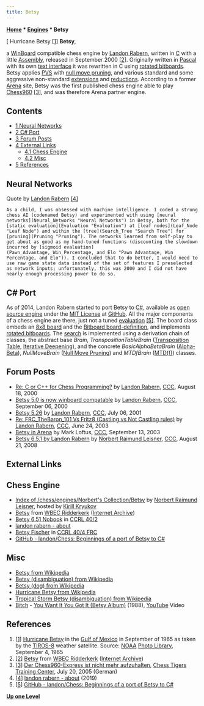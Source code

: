 ```yaml
---
title: Betsy
---
```

**[Home](Home "Home") * [Engines](Engines "Engines") * Betsy**

\[ Hurricane Betsy <a id="cite-note-1" href="#cite-ref-1">[1]</a>
**Betsy**,

a [WinBoard](WinBoard "WinBoard") compatible chess engine by [Landon Rabern](Landon_Rabern "Landon Rabern"), written in [C](C "C") with a little [Assembly](Assembly "Assembly"), released in September 2000 <a id="cite-note-2" href="#cite-ref-2">[2]</a>.
Originally written in [Pascal](Pascal "Pascal") with its own [text interface](CLI "CLI") it was rewritten in C using [rotated bitboards](Rotated_Bitboards "Rotated Bitboards"). Betsy applies [PVS](Principal_Variation_Search "Principal Variation Search") with [null move pruning](Null_Move_Pruning "Null Move Pruning"), and various standard and some aggressive non-standard [extensions](Extensions "Extensions") and [reductions](Reductions "Reductions").
According to a former [Arena](Arena "Arena") site, Betsy was the first published chess engine able to play [Chess960](Chess960 "Chess960") <a id="cite-note-3" href="#cite-ref-3">[3]</a>, and was therefore Arena partner engine.

## Contents

- [1 Neural Networks](#neural-networks)
- [2 C# Port](#c.23-port)
- [3 Forum Posts](#forum-posts)
- [4 External Links](#external-links)
  - [4.1 Chess Engine](#chess-engine)
  - [4.2 Misc](#misc)
- [5 References](#references)

## Neural Networks

Quote by [Landon Rabern](Landon_Rabern "Landon Rabern") <a id="cite-note-4" href="#cite-ref-4">[4]</a>

```
As a child, I was obsessed with machine intelligence. I coded a strong chess AI (codenamed Betsy) and experimented with using [neural networks](Neural_Networks "Neural Networks") in Betsy, both for the [static evaluation](Evaluation "Evaluation") at [leaf nodes](Leaf_Node "Leaf Node") and within the [tree](Search_Tree "Search Tree") for [pruning](Pruning "Pruning"). The networks learned from self-play to get about as good as my hand-tuned functions (discounting the slowdown incurred by [sigmoid evaluation](Pawn_Advantage,_Win_Percentage,_and_Elo "Pawn Advantage, Win Percentage, and Elo")). I concluded that to do better, I would need to use raw game state data instead of the set of features I preselected as network inputs; unfortunately, this was 2000 and I did not have nearly enough processing power to do so.

```

## C# Port

As of 2014, Landon Rabern started to port Betsy to [C#](C_sharp "C sharp"), available as [open source engine](Category:Open_Source "Category:Open Source") under the [MIT License](Massachusetts_Institute_of_Technology#License "Massachusetts Institute of Technology") at [GitHub](https://en.wikipedia.org/wiki/GitHub).
All the major components of a chess engine are there, just not a tuned [evaluation](Evaluation "Evaluation") <a id="cite-note-5" href="#cite-ref-5">[5]</a>.
The board class embeds an [8x8 board](8x8_Board "8x8 Board") and the [Bitboard board-definition](Bitboard_Board-Definition "Bitboard Board-Definition"), and implements [rotated bitboards](Rotated_Bitboards "Rotated Bitboards").
The [search](Search "Search") is implemented using a derivation chain of classes, the abstract base *Brain*, *TranspositionTableBrain* ([Transposition Table](Transposition_Table "Transposition Table"), [Iterative Deepening](Iterative_Deepening "Iterative Deepening")), and the concrete *BasicAlphaBetaBrain* ([Alpha-Beta](Alpha-Beta "Alpha-Beta")), *NullMoveBrain* ([Null Move Pruning](Null_Move_Pruning "Null Move Pruning")) and *MTDfBrain* ([MTD(f)](</MTD(f)> "MTD(f)")) classes.

## Forum Posts

- [Re: C or C++ for Chess Programming?](https://www.stmintz.com/ccc/index.php?id=125117) by [Landon Rabern](Landon_Rabern "Landon Rabern"), [CCC](CCC "CCC"), August 18, 2000
- [Betsy 5.0 is now winboard compatable](https://www.stmintz.com/ccc/index.php?id=128512) by [Landon Rabern](Landon_Rabern "Landon Rabern"), [CCC](CCC "CCC"), September 06, 2000
- [Betsy 5.26](https://www.stmintz.com/ccc/index.php?id=178491) by [Landon Rabern](Landon_Rabern "Landon Rabern"), [CCC](CCC "CCC"), July 06, 2001
- [Re: FRC_TheBaron_101 Vs Fritz8 (Castling vs Not Castling rules)](https://www.stmintz.com/ccc/index.php?id=302797) by [Landon Rabern](Landon_Rabern "Landon Rabern"), [CCC](CCC "CCC"), June 24, 2003
- [Betsy in Arena](https://www.stmintz.com/ccc/index.php?id=315727) by Mark Loftus, [CCC](CCC "CCC"), September 13, 2003
- [Betsy 6.5.1 by Landon Rabern](http://www.talkchess.com/forum/viewtopic.php?t=23156) by [Norbert Raimund Leisner](Norbert_Raimund_Leisner "Norbert Raimund Leisner"), [CCC](CCC "CCC"), August 21, 2008

## External Links

## Chess Engine

- [Index of /chess/engines/Norbert's Collection/Betsy](http://kirr.homeunix.org/chess/engines/Norbert%27s%20Collection/Betsy%20%5B-xboard%2032%5D%20%28Compilation%29/) by [Norbert Raimund Leisner](Norbert_Raimund_Leisner "Norbert Raimund Leisner"), hosted by [Kirill Kryukov](Kirill_Kryukov "Kirill Kryukov")
- [Betsy](https://web.archive.org/web/20131109133342/http://wbec-ridderkerk.nl/html/details1/Betsy.html) from [WBEC Ridderkerk](WBEC "WBEC") ([Internet Archive](https://en.wikipedia.org/wiki/Internet_Archive))
- [Betsy 6.51 Nobook](http://www.computerchess.org.uk/ccrl/404/cgi/engine_details.cgi?print=Details&eng=Betsy%206.51%20Nobook) in [CCRL 40/2](CCRL "CCRL")
- [landon rabern - about](https://landon.github.io/#about)
- [Betsy Fischer](http://www.computerchess.org.uk/ccrl/404FRC/cgi/engine_details.cgi?print=Details&eng=Betsy%20Fischer#Betsy_Fischer) in [CCRL 40/4 FRC](CCRL "CCRL")
- [GitHub - landon/Chess: Beginnings of a port of Betsy to C#](https://github.com/landon/Chess)

## Misc

- [Betsy from Wikipedia](https://en.wikipedia.org/wiki/Betsy)
- [Betsy (disambiguation) from Wikipedia](https://en.wikipedia.org/wiki/Betsy_%28disambiguation%29)
- [Betsy (dog) from Wikipedia](https://en.wikipedia.org/wiki/Betsy_%28dog%29)
- [Hurricane Betsy from Wikipedia](https://en.wikipedia.org/wiki/Hurricane_Betsy)
- [Tropical Storm Betsy (disambiguation) from Wikipedia](https://en.wikipedia.org/wiki/Tropical_Storm_Betsy_%28disambiguation%29)
- [Bitch](<https://en.wikipedia.org/wiki/Bitch_(band)>) - [You Want It You Got It (Betsy Album)](<https://en.wikipedia.org/wiki/Betsy_(Bitch_album)>) (1988), [YouTube](http://en.wikipedia.org/wiki/YouTube) Video

## References

1. <a id="cite-ref-1" href="#cite-note-1">[1]</a> [Hurricane Betsy](https://en.wikipedia.org/wiki/Hurricane_Betsy) in the [Gulf of Mexico](https://en.wikipedia.org/wiki/Gulf_of_Mexico) in September of 1965 as taken by the [TIROS-8](https://en.wikipedia.org/wiki/Television_Infrared_Observation_Satellite) weather satellite. Source: [NOAA](https://en.wikipedia.org/wiki/National_Oceanic_and_Atmospheric_Administration) [Photo Library](http://www.photolib.noaa.gov/), September 4, 1965
1. <a id="cite-ref-2" href="#cite-note-2">[2]</a> [Betsy](https://web.archive.org/web/20131109133342/http://wbec-ridderkerk.nl/html/details1/Betsy.html) from [WBEC Ridderkerk](WBEC "WBEC") ([Internet Archive](https://en.wikipedia.org/wiki/Internet_Archive))
1. <a id="cite-ref-3" href="#cite-note-3">[3]</a> [Der Chess960-Express ist nicht mehr aufzuhalten](https://chess-tigers.de/index_news.php?id=308&rubrik=4&PHPSESSID=d71dfe17e7e8aae16adce6f8fb284410), [Chess Tigers Training Center](https://chess-tigers.de/cttc_main.php?rubrik=7), July 20, 2005 (German)
1. <a id="cite-ref-4" href="#cite-note-4">[4]</a> [landon rabern - about](https://landon.github.io/#about) (2019)
1. <a id="cite-ref-5" href="#cite-note-5">[5]</a> [GitHub - landon/Chess: Beginnings of a port of Betsy to C#](https://github.com/landon/Chess)

**[Up one Level](Engines "Engines")**

